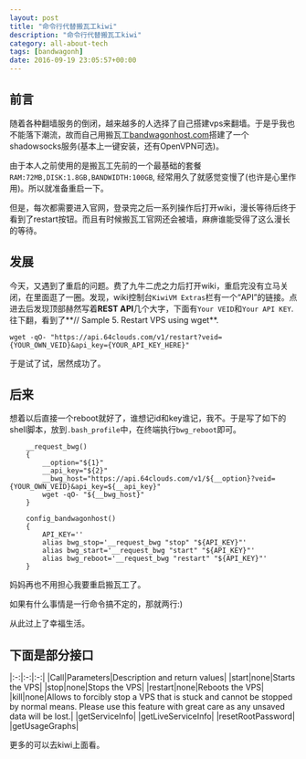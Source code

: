 ```yaml
---
layout: post
title: "命令行代替搬瓦工kiwi"
description: "命令行代替搬瓦工kiwi"
category: all-about-tech
tags: [bandwagonh]
date: 2016-09-19 23:05:57+00:00
---
```

 
## 前言

随着各种翻墙服务的倒闭，越来越多的人选择了自己搭建vps来翻墙。于是乎我也不能落下潮流，故而自己用搬瓦工[bandwagonhost.com](https://bandwagonhost.com)搭建了一个shadowsocks服务(基本上一键安装，还有OpenVPN可选)。

由于本人之前使用的是搬瓦工先前的一个最基础的套餐`RAM:72MB,DISK:1.8GB,BANDWIDTH:100GB`, 经常用久了就感觉变慢了(也许是心里作用)。所以就准备重启一下。

但是，每次都需要进入官网，登录完之后一系列操作后打开wiki，漫长等待后终于看到了restart按钮。而且有时候搬瓦工官网还会被墙，麻痹谁能受得了这么漫长的等待。

## 发展

今天，又遇到了重启的问题。费了九牛二虎之力后打开wiki，重启完没有立马关闭，在里面逛了一圈。发现，wiki控制台`KiwiVM Extras`栏有一个“API”的链接。点进去后发现顶部赫然写着**REST API**几个大字，下面有`Your VEID`和`Your API KEY`.往下翻，看到了**// Sample 5. Restart VPS using wget**.

	wget -qO- "https://api.64clouds.com/v1/restart?veid={YOUR_OWN_VEID}&api_key={YOUR_API_KEY_HERE}"


于是试了试，居然成功了。

## 后来

想着以后直接一个reboot就好了，谁想记id和key谁记，我不。于是写了如下的shell脚本，放到`.bash_profile`中，在终端执行`bwg_reboot`即可。

~~~ shell
	__request_bwg()
	{
	    __option="${1}"
	    __api_key="${2}"
	    __bwg_host="https://api.64clouds.com/v1/${__option}?veid={YOUR_OWN_VEID}&api_key=${__api_key}"
	    wget -qO- "${__bwg_host}"
	}

	config_bandwagonhost()
	{
	    API_KEY=''
	    alias bwg_stop='__request_bwg "stop" "${API_KEY}"'
	    alias bwg_start='__request_bwg "start" "${API_KEY}"'
	    alias bwg_reboot='__request_bwg "restart" "${API_KEY}"'
	}
~~~

妈妈再也不用担心我要重启搬瓦工了。

如果有什么事情是一行命令搞不定的，那就两行:)

从此过上了幸福生活。


## 下面是部分接口

|:-:|:-:|:-:|
|Call|Parameters|Description and return values|
|start|none|Starts the VPS|
|stop|none|Stops the VPS|
|restart|none|Reboots the VPS|
|kill|none|Allows to forcibly stop a VPS that is stuck and cannot be stopped by normal means. Please use this feature with great care as any unsaved data will be lost.|
|getServiceInfo|
|getLiveServiceInfo|
|resetRootPassword|
|getUsageGraphs|

更多的可以去kiwi上面看。